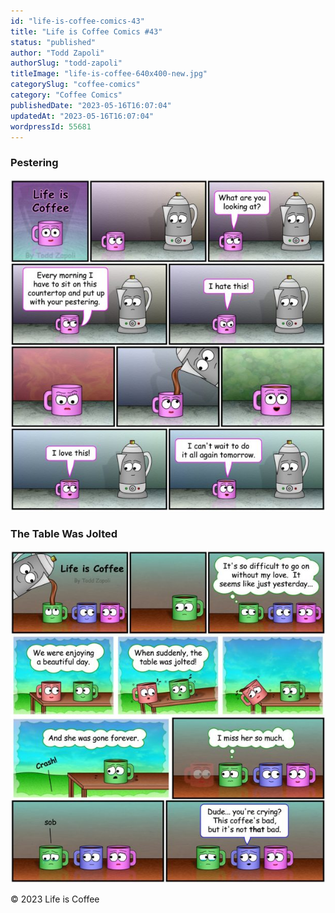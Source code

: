 ```yaml
---
id: "life-is-coffee-comics-43"
title: "Life is Coffee Comics #43"
status: "published"
author: "Todd Zapoli"
authorSlug: "todd-zapoli"
titleImage: "life-is-coffee-640x400-new.jpg"
categorySlug: "coffee-comics"
category: "Coffee Comics"
publishedDate: "2023-05-16T16:07:04"
updatedAt: "2023-05-16T16:07:04"
wordpressId: 55681
---
```


### Pestering

![](coffee-comic-pestering-616x650.jpg)

### The Table Was Jolted

![](coffee-comic-table-was-jolted-616x650.jpg)

© 2023 Life is Coffee
